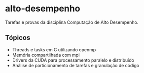 # alto-desempenho
Tarefas e provas da disciplina Computação de Alto Desempenho.

## Tópicos
- Threads e tasks em C utilizando openmp
- Memória compartilhada com mpi
- Drivers da CUDA para processamento paralelo e distribuído
- Análise de particionamento de tarefas e granulação de código
